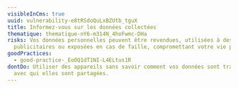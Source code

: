 ```yaml
---
visibleInCms: true
uuid: vulnerability-e8tRSdoQuLxBZUtb_tguX
title: Informez-vous sur les données collectées
thematique: thematique-nY6-m314N_4hoFwmc-DHa
risks: Vos données personnelles peuvent être revendues, utilisées à des fins
  publicitaires ou exposées en cas de faille, compromettant votre vie privée.
goodPractices:
  - good-practice-_EoOQ1dT1NI-L4ELtus1R
dontDo: Utiliser des appareils sans savoir comment vos données sont traitées ni
  avec qui elles sont partagées.
---
```

